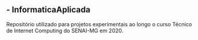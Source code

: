 ## - InformaticaAplicada

Repositório utilizado para projetos experimentais ao longo o curso Técnico de Internet Computing do SENAI-MG em 2020.
